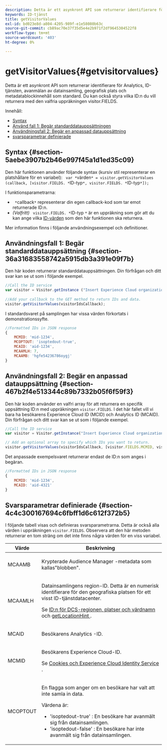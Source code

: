 ```yaml
---
description: Detta är ett asynkront API som returnerar identifierare för Analytics, ID-tjänsten, avanmälan av datainsamling, geografisk plats och metadatablockinnehåll som standard. Du kan också styra vilka ID:n du vill returnera med den valfria uppräkningen visitor.FIELDS.
keywords: ID-tjänst
title: getVisitorValues
exl-id: bd023e8d-a804-4205-989f-e1e58080b63c
source-git-commit: cb89ac70e37f35d5e4e2b971f2df9645304522f8
workflow-type: tm+mt
source-wordcount: '403'
ht-degree: 0%

---
```


# getVisitorValues{#getvisitorvalues}

Detta är ett asynkront API som returnerar identifierare för Analytics, ID-tjänsten, avanmälan av datainsamling, geografisk plats och metadatablockinnehåll som standard. Du kan också styra vilka ID:n du vill returnera med den valfria uppräkningen visitor.FIELDS.

Innehåll:

<ul class="simplelist"> 
 <li> <a href="../../library/get-set/getvisitorvalues.md#section-5aebe3907b2b46e997f45a1d1ed35c09" format="dita" scope="local"> Syntax </a> </li> 
 <li> <a href="../../library/get-set/getvisitorvalues.md#section-36a31683558742a5915db3a391e09f7b" format="dita" scope="local"> Använd fall 1: Begär standarddatauppsättningen </a> </li> 
 <li> <a href="../../library/get-set/getvisitorvalues.md#section-467b2f4e513344c89b7332b05f6f59f3" format="dita" scope="local"> Användningsfall 2: Begär en anpassad datauppsättning </a> </li> 
 <li> <a href="../../library/get-set/getvisitorvalues.md#section-4c4c300167694c6fbff1d6c612f372b5" format="dita" scope="local"> svarsparametrar definierade </a> </li> 
</ul>

## Syntax {#section-5aebe3907b2b46e997f45a1d1ed35c09}

Den här funktionen använder följande syntax (kursiv stil representerar en platshållare för en variabel): ` var *`värden`* = visitor.getVisitorValues (callback, [visitor.FIELDS. *`ID-typ`*, visitor.FIELDS. *`ID-typ`*]);`

I funktionsparametrarna:

* ` *`callback`*` representerar din egen callback-kod som tar emot returnerade ID:n.
* *(Valfritt)* ` visitor.FIELDS. *`ID-typ `*` är en uppräkning som gör att du kan ange vilka [ID-värden](../../library/get-set/getvisitorvalues.md#section-4c4c300167694c6fbff1d6c612f372b5) som den här funktionen ska returnera.

Mer information finns i följande användningsexempel och definitioner.

## Användningsfall 1: Begär standarddatauppsättning {#section-36a31683558742a5915db3a391e09f7b}

Den här koden returnerar standarddatauppsättningen. Din förfrågan och ditt svar kan se ut som i följande exempel.

```js
//Call the ID service 
var visitor = Visitor.getInstance ("Insert Experience Cloud organization ID here",{...}); 
   
//Add your callback to the GET method to return IDs and data. 
visitor.getVisitorValues(visitorIdsCallback);
```

I standardsvaret på samplingen har vissa värden förkortats i demonstrationssyfte.

```js
//Formatted IDs in JSON response 
{ 
    MCMID: 'mid-1234', 
    MCOPTOUT: 'isoptedout-true', 
    MCAID: 'aid-1234', 
    MCAAMLH: 7, 
    MCAAMB: 'hgfe54236786oygj' 
}
```

## Användningsfall 2: Begär en anpassad datauppsättning {#section-467b2f4e513344c89b7332b05f6f59f3}

Den här koden använder en valfri array för att returnera en specifik uppsättning ID:n med uppräkningen `visitor.FIELDS`. I det här fallet vill vi bara ha besökarens Experience Cloud ID (MCID) och Analytics ID (MCAID). Din förfrågan och ditt svar kan se ut som i följande exempel.

```js
//Call the ID service 
var visitor = Visitor.getInstance("Insert Experience Cloud organization ID here", { ... });

// Add an optional array to specify which IDs you want to return. 
visitor.getVisitorValues(visitorIdsCallback, [visitor.FIELDS.MCMID, visitor.FIELDS.MCAID]);
```

Det anpassade exempelsvaret returnerar endast de ID:n som anges i begäran.

```js
//Formatted IDs in JSON response 
{ 
    MCMID: 'mid-1234', 
    MCAID: 'aid-4321' 
}
```

## Svarsparametrar definierade {#section-4c4c300167694c6fbff1d6c612f372b5}

I följande tabell visas och definieras svarsparametrarna. Detta är också alla värden i uppräkningen `visitor.FIELDS`. Observera att den här metoden returnerar en tom sträng om det inte finns några värden för en viss variabel.

<table id="table_32D0FEEA76CE4F298EED4B8F5C644232"> 
 <thead> 
  <tr> 
   <th colname="col1" class="entry"> Värde </th> 
   <th colname="col2" class="entry"> Beskrivning </th> 
  </tr> 
 </thead>
 <tbody> 
  <tr> 
   <td colname="col1"> <p> <span class="codeph"> MCAAMB </span> </p> </td> 
   <td colname="col2"> <p>Krypterade <span class="keyword"> Audience Manager </span>-metadata som kallas"blobben". </p> </td> 
  </tr> 
  <tr> 
   <td colname="col1"> <p> <span class="codeph"> MCAAMLH </span> </p> </td> 
   <td colname="col2"> <p>Datainsamlingens region-ID. Detta är en numerisk identifierare för den geografiska platsen för ett visst ID-tjänstdatacenter. </p> <p>Se <a href="https://experienceleague.adobe.com/docs/audience-manager/user-guide/api-and-sdk-code/dcs/dcs-api-reference/dcs-regions.html" format="https" scope="external"> ID:n för DCS-regionen, platser och värdnamn </a> och <a href="../../library/get-set/getlocationhint.md#reference-a761030ff06c4439946bb56febf42d4c" format="dita" scope="local"> getLocationHint </a>. </p> </td> 
  </tr> 
  <tr> 
   <td colname="col1"> <p> <span class="codeph"> MCAID </span> </p> </td> 
   <td colname="col2"> <p>Besökarens <span class="keyword"> Analytics </span>-ID. </p> </td> 
  </tr> 
  <tr> 
   <td colname="col1"> <p> <span class="codeph"> MCMID </span> </p> </td> 
   <td colname="col2"> <p>Besökarens Experience Cloud-ID. </p> <p>Se <a href="../../introduction/cookies.md" format="dita" scope="local"> Cookies och Experience Cloud Identity Service </a>. </p> </td> 
  </tr> 
  <tr> 
   <td colname="col1"> <p> <span class="codeph"> MCOPTOUT </span> </p> </td> 
   <td colname="col2"> <p>En flagga som anger om en besökare har valt att inte samla in data. </p> <p>Värdena är: </p> <p> 
     <ul id="ul_E82431DE12B449F8822499364B363798"> 
      <li id="li_2BAB7C15A38A408E8FC4B85E70B66E46"> <span class="codeph"> 'isoptedout-true' </span>: En besökare har avanmält sig från datainsamlingen. </li> 
      <li id="li_BB80AE4CEBC44166BC04428B212FEF51"> <span class="codeph"> 'isoptedout-false' </span>: En besökare har inte avanmält sig från datainsamlingen. </li> 
     </ul> </p> </td> 
  </tr> 
 </tbody> 
</table>
